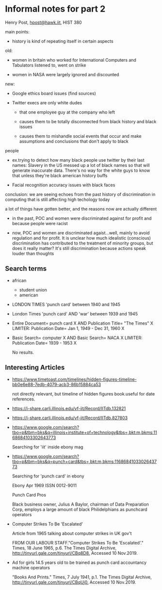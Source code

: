 # Informal notes for part 2

Henry Post, hpost@hawk.iit, HIST 380

<!-- 

2. Use the online archives of the Times of London, plus other relevant sources from the list of databases at

https://library.iit.edu/find/articles/by-subject/history, and/or the archives of Ebony at

https://www.nypl.org/collections/articles-databases/ebony-magazine

to learn more about your topic. Use at least 3 historical newspaper or magazine databases. Be attentive to what’s
being written about as well as what is not making it into the news or what seems to be ignored. Do not use
Google (other than the Ebony archive). Write up a 1-2 page essay on your findings from this stage of your
research and turn it in (printed out) in class on Monday, November 11.

-->

main points:

* history is kind of repeating itself in certain aspects

old:

* women in britain who worked for International Computers and Tabulators listened to, went on strike

* women in NASA were largely ignored and discounted

new:

* Google ethics board issues (find sources)

* Twitter execs are only white dudes
  + that one employee guy at the company who left

  + causes them to be totally disconnected from black history and black issues

  + causes them to mishandle social events that occur and make assumptions and conclusions that don't apply to black

people

+ ex.trying to detect how many black people use twitter by their last names: Slavery in the US messed up a lot of black names so that will generate inaccurate data. There's no way for the white guys to know that unless they're black american history buffs

* Facial recognition accuracy issues with black faces

conclusion: we are seeing echoes from the past history of discrimination in computing that is still affecting high techology today

a lot of things have gotten better, and the reasons now are actually different

* in the past, POC and women were discriminated against for profit and because people were racist

* now, POC and women are discriminated agaist...well, mainly to avoid regulation and for profit. It is unclear how much idealistic (conscious) discrimination has contributed to the treatment of minority groups, but does it really matter? It's still discrimination because actions speak louder than thoughts

## Search terms

* african
  + student union
  + american

* LONDON TIMES 'punch card' between 1940 and 1945

* London Times 'punch card' AND 'war' between 1939 and 1945

* Entire Document= punch card X AND Publication Title= "The Times" X LIMITER: Publication Date= Jan 1, 1949 - Dec 31, 1960 X

* Basic Search= computer X AND Basic Search= NACA X LIMITER: Publication Date= 1939 - 1953 X

  No results.

## Interesting Articles

* <https://www.timetoast.com/timelines/hidden-figures-timeline-bb0e6e88-7edb-4079-acb3-86b15884ca53>

  not directly relevant, but timeline of hidden figures book.useful for date references.

* <https://i-share.carli.illinois.edu/vf-iit/Record/IITdb.132821>

* <https://i-share.carli.illinois.edu/vf-iit/Record/IITdb.827803>

* <https://www.google.com/search?tbo=p&tbm=bks&q=illinois+institute+of+technology&tbs=,bkt:m,bkms:1168684103302643773>

  Searching for 'iit' inside ebony mag

* <https://www.google.com/search?tbo=p&tbm=bks&q=punch+card&tbs=,bkt:m,bkms:1168684103302643773>

  Searching for 'punch card' in ebony

  Ebony Apr 1969
  ISSN 0012-9011

  Punch Card Pros

  Black business owner, Julius A Baylor, chairman of Data Preparation Corp, employs a large amount of black Philidelphians as punchcard operators

* Computer Strikes To Be 'Escalated'

  Article from 1965 talking about computer strikes in UK gov't

  FROM OUR LABOUR STAFF."Computer Strikes To Be 'Escalated'." Times, 18 June 1965, p.6. The Times Digital Archive, <http://tinyurl.gale.com/tinyurl/CBq8D8.> Accessed 10 Nov.2019.

* Ad for girls 14.5 years old to be trained as punch card accountancy machine operators

  "Books And Prints." Times, 7 July 1941, p.1. The Times Digital Archive, <http://tinyurl.gale.com/tinyurl/CBqUj0.> Accessed 10 Nov.2019.
